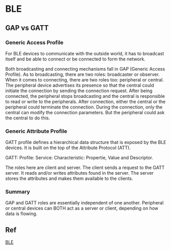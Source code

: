 # BLE

## GAP vs GATT

### Generic Access Profile

For BLE devices to communicate with the outside world, it has to broadcast itself and be able to connect or be connected to form the network.

Both broadcasting and connecting mechanisms fall in GAP (Generic Access Profile). As to broadcasting, there are two roles: broadcaster or observer. When it comes to connecting, there are two roles too: peripheral or central. The peripheral device advertises its presence so that the central could initiate the connection by sending the connection request. After being connected, the peripheral stops broadcasting and the central is responsible to read or write to the peripherals. After connection, either the central or the peripheral could terminate the connection. During the connection, only the central can modify the connection parameters. But the peripheral could ask the central to do this.  

### Generic Attribute Profile

GATT profile defines a hierarchical data structure that is exposed by the BLE devices. It is built on the top of the Attribute Protocol (ATT).

GATT: Profile: Service: Characteristic: Propertie, Value and Descriptor.

The roles here are client and server. The client sends a request to the GATT server. It reads and/or writes attributes found in the server. The server stores the attributes and makes them available to the clients.

### Summary
 
GAP and GATT roles are essentially independent of one another. Peripheral or central devices can BOTH act as a server or client, depending on how data is flowing.

## Ref
[BLE](https://punchthrough.com/bean/docs/guides/everything-else/how-gap-and-gatt-work/)

